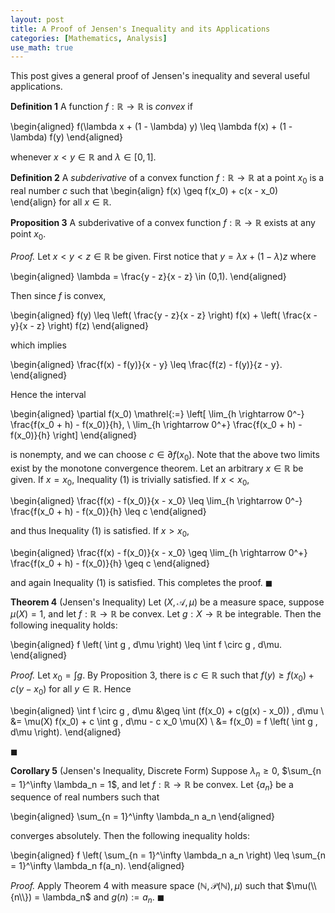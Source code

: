 ```yaml
---
layout: post
title: A Proof of Jensen's Inequality and its Applications
categories: [Mathematics, Analysis]
use_math: true
---
```

This post gives a general proof of Jensen's inequality and several useful applications.

**Definition 1** A function $f : \mathbb{R} \rightarrow \mathbb{R}$ is *convex* if

\begin{aligned}
f(\lambda x + (1 - \lambda) y) \leq \lambda f(x) + (1 - \lambda) f(y)
\end{aligned}

whenever $x < y \in \mathbb{R}$ and $\lambda \in [0,1]$.

**Definition 2** A *subderivative* of a convex function $f : \mathbb{R} \rightarrow \mathbb{R}$ at a point $x_0$ is a real number $c$ such that
\begin{align}
f(x) \geq f(x_0) + c(x - x_0)
\end{align}
for all $x \in \mathbb{R}$.

**Proposition 3** A subderivative of a convex function $f : \mathbb{R} \rightarrow \mathbb{R}$ exists at any point $x_0$.

*Proof.* Let $x < y < z \in \mathbb{R}$ be given. First notice that $y = \lambda x + (1 - \lambda) z$ where

\begin{aligned}
\lambda = \frac{y - z}{x - z} \in (0,1).
\end{aligned}

Then since $f$ is convex,

\begin{aligned}
f(y) \leq \left( \frac{y - z}{x - z} \right) f(x) + \left( \frac{x - y}{x - z} \right) f(z)
\end{aligned}

which implies

\begin{aligned}
\frac{f(x) - f(y)}{x - y} \leq \frac{f(z) - f(y)}{z - y}.
\end{aligned}

Hence the interval

\begin{aligned}
\partial f(x_0) \mathrel{:=} \left[ \lim_{h \rightarrow 0^-} \frac{f(x_0 + h) - f(x_0)}{h}, \ \lim_{h \rightarrow 0^+} \frac{f(x_0 + h) - f(x_0)}{h} \right]
\end{aligned}

is nonempty, and we can choose $c \in \partial f(x_0)$. Note that the above two limits exist by the monotone convergence theorem. Let an arbitrary $x \in \mathbb{R}$ be given. If $x = x_0$, Inequality (1) is trivially satisfied. If $x < x_0$,

\begin{aligned}
\frac{f(x) - f(x_0)}{x - x_0} \leq \lim_{h \rightarrow 0^-} \frac{f(x_0 + h) - f(x_0)}{h} \leq c
\end{aligned}

and thus Inequality (1) is satisfied. If $x > x_0$,

\begin{aligned}
\frac{f(x) - f(x_0)}{x - x_0} \geq \lim_{h \rightarrow 0^+} \frac{f(x_0 + h) - f(x_0)}{h} \geq c
\end{aligned}

and again Inequality (1) is satisfied. This completes the proof. $\blacksquare$

**Theorem 4** (Jensen's Inequality) Let $(X,\mathcal{A},\mu)$ be a measure space, suppose $\mu(X) = 1$, and let $f : \mathbb{R} \rightarrow \mathbb{R}$ be convex. Let $g : X \rightarrow \mathbb{R}$ be integrable. Then the following inequality holds:

\begin{aligned}
f \left( \int g \, d\mu \right) \leq \int f \circ g \, d\mu.
\end{aligned}

*Proof.* Let $x_0 = \int g$. By Proposition 3, there is $c \in \mathbb{R}$ such that $f(y) \geq f(x_0) + c(y - x_0)$ for all $y \in \mathbb{R}$. Hence

\begin{aligned}
\int f \circ g \, d\mu &\geq \int (f(x_0) + c(g(x) - x_0)) \, d\mu \\
&= \mu(X) f(x_0) + c \int g \, d\mu - c x_0 \mu(X) \\
&= f(x_0) = f \left( \int g \, d\mu \right).
\end{aligned}

$\blacksquare$

**Corollary 5** (Jensen's Inequality, Discrete Form) Suppose $\lambda_n \geq 0$, $\sum_{n = 1}^\infty \lambda_n = 1$, and let $f : \mathbb{R} \rightarrow \mathbb{R}$ be convex. Let $\{a_n\}$ be a sequence of real numbers such that

\begin{aligned}
\sum_{n = 1}^\infty \lambda_n a_n
\end{aligned}

converges absolutely. Then the following inequality holds:

\begin{aligned}
f \left( \sum_{n = 1}^\infty \lambda_n a_n \right) \leq \sum_{n = 1}^\infty \lambda_n f(a_n).
\end{aligned}

*Proof.* Apply Theorem 4 with measure space $(\mathbb{N},\mathcal{P}(\mathbb{N}), \mu)$ such that $\mu(\\{n\\}) = \lambda_n$ and $g(n) \mathrel{:=} a_n$. $\blacksquare$
